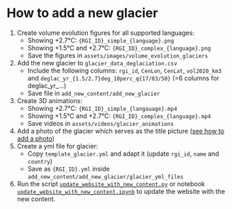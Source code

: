 # How to add a new glacier

1. Create volume evolution figures for all supported languages:
	- Showing +2.7°C: `{RGI_ID}_simple_{language}.png`
	- Showing +1.5°C and +2.7°C: `{RGI_ID}_complex_{language}.png`
	- Save the figures in `assets/images/volume_evolution_glaciers`
2. Add the new glacier to `glacier_data_deglaciation.csv`
	- Include the following columns: `rgi_id`, `CenLon`, `CenLat`, `vol2020_km3` and `deglac_yr_{1.5/2.7}deg_10perc_q{17/83/50}` (=6 columns for deglac_yr_...)
  	- Save file in `add_new_content/add_new_glacier`
3. Create 3D animations:
	- Showing +2.7°C: `{RGI_ID}_simple_{langauage}.mp4`
	- Showing +1.5°C and +2.7°C: `{RGI_ID}_complex_{language}.mp4`
  	- Save videos in `assets/videos/glacier_animations`
4. Add a photo of the glacier which serves as the title picture ([see how to add a photo](../add_new_photo/how_to_add_new_photos.md))
5. Create a yml file for glacier:
	- Copy `template_glacier.yml` and adapt it (update `rgi_id`, `name` and `country`)
	- Save as `{RGI_ID}.yml` inside  `add_new_content/add_new_glacier/glacier_yml_files`
6. Run the script [`update_website_with_new_content.py`](../update_website_with_new_content.py) or notebook [`update_website_with_new_content.ipynb`](../update_website_with_new_content.ipynb) to update the website with the new content.
